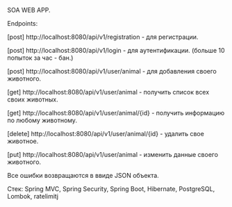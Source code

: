 SOA WEB APP. 

Endpoints:

[post] http://localhost:8080/api/v1/registration - для регистрации.

[post] http://localhost:8080/api/v1/login - для аутентификации. (больше 10 попыток за  час - бан.)

[post] http://localhost:8080/api/v1/user/animal - для добавления своего животного.

[get] http://localhost:8080/api/v1/user/animal - получить список всех своих животных.

[get] http://localhost:8080/api/v1/user/animal/{id} - получить информацию по любому животному.

[delete] http://localhost:8080/api/v1/user/animal/{id} - удалить свое животное.

[put] http://localhost:8080/api/v1/user/animal - изменить данные своего животного.

Все ошибки возвращаются в ввиде JSON объекта.

Стек: Spring MVC, Spring Security, Spring Boot, Hibernate, PostgreSQL, Lombok, ratelimitj
